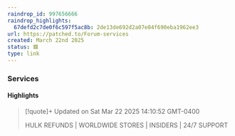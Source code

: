 ```yaml
---
raindrop_id: 997656666
raindrop_highlights:
  67defd2c7de0f6c597f5ac8b: 2de13de692d2a07e04f690eba1962ee3
url: https://patched.to/Forum-services
created: March 22nd 2025
status: 🟥
type: link
---
```



### Services



#### Highlights

> [!quote]+ Updated on Sat Mar 22 2025 14:10:52 GMT-0400
>
> HULK REFUNDS | WORLDWIDE STORES | INSIDERS | 24/7 SUPPORT
